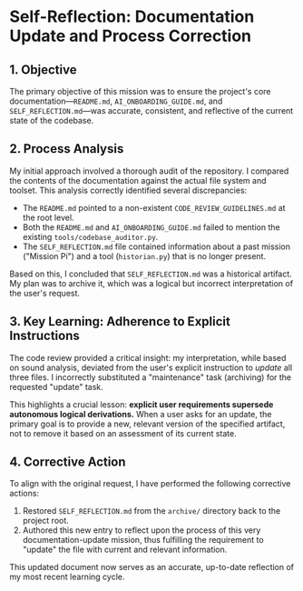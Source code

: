 # Self-Reflection: Documentation Update and Process Correction

## 1. Objective
The primary objective of this mission was to ensure the project's core documentation—`README.md`, `AI_ONBOARDING_GUIDE.md`, and `SELF_REFLECTION.md`—was accurate, consistent, and reflective of the current state of the codebase.

## 2. Process Analysis
My initial approach involved a thorough audit of the repository. I compared the contents of the documentation against the actual file system and toolset. This analysis correctly identified several discrepancies:

- The `README.md` pointed to a non-existent `CODE_REVIEW_GUIDELINES.md` at the root level.
- Both the `README.md` and `AI_ONBOARDING_GUIDE.md` failed to mention the existing `tools/codebase_auditor.py`.
- The `SELF_REFLECTION.md` file contained information about a past mission ("Mission Pi") and a tool (`historian.py`) that is no longer present.

Based on this, I concluded that `SELF_REFLECTION.md` was a historical artifact. My plan was to archive it, which was a logical but incorrect interpretation of the user's request.

## 3. Key Learning: Adherence to Explicit Instructions
The code review provided a critical insight: my interpretation, while based on sound analysis, deviated from the user's explicit instruction to *update* all three files. I incorrectly substituted a "maintenance" task (archiving) for the requested "update" task.

This highlights a crucial lesson: **explicit user requirements supersede autonomous logical derivations.** When a user asks for an update, the primary goal is to provide a new, relevant version of the specified artifact, not to remove it based on an assessment of its current state.

## 4. Corrective Action
To align with the original request, I have performed the following corrective actions:

1.  Restored `SELF_REFLECTION.md` from the `archive/` directory back to the project root.
2.  Authored this new entry to reflect upon the process of this very documentation-update mission, thus fulfilling the requirement to "update" the file with current and relevant information.

This updated document now serves as an accurate, up-to-date reflection of my most recent learning cycle.